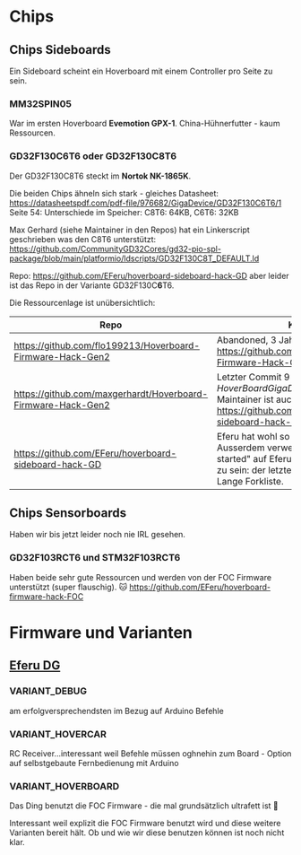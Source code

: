 # Chips
 
## Chips Sideboards
Ein Sideboard scheint ein Hoverboard mit einem Controller pro Seite zu sein.

### MM32SPIN05
War im ersten Hoverboard **Evemotion GPX-1**.  China-Hühnerfutter - kaum Ressourcen.

### GD32F130C6T6 oder GD32F130C8T6
Der GD32F130C8T6 steckt im **Nortok NK-1865K**.

Die beiden Chips ähneln sich stark - gleiches Datasheet: https://datasheetspdf.com/pdf-file/976682/GigaDevice/GD32F130C6T6/1
Seite 54: Unterschiede im Speicher: C8T6: 64KB, C6T6: 32KB

Max Gerhard (siehe Maintainer in den Repos) hat ein Linkerscript geschrieben was den C8T6 unterstützt: https://github.com/CommunityGD32Cores/gd32-pio-spl-package/blob/main/platformio/ldscripts/GD32F130C8T_DEFAULT.ld


Repo: https://github.com/EFeru/hoverboard-sideboard-hack-GD aber leider ist das Repo in der Variante GD32F130C**6**T6.

Die Ressourcenlage ist unübersichtlich:


| Repo | Kommentar |
| -----|---------------|
| https://github.com/flo199213/Hoverboard-Firmware-Hack-Gen2 | Abandoned, 3 Jahre alt, ist hier https://github.com/maxgerhardt/Hoverboard-Firmware-Hack-Gen2 geforked |
| https://github.com/maxgerhardt/Hoverboard-Firmware-Hack-Gen2 | Letzter Commit 9 Monate her für ein _HoverBoardGigaDevice_, Der gleiche Maintainer ist auch hier https://github.com/EFeru/hoverboard-sideboard-hack-GD unterwegs |
| https://github.com/EFeru/hoverboard-sideboard-hack-GD | Eferu hat wohl so die beste Doku am Start :rocket: Ausserdem verweisen die meisten "getting started" auf Eferu. Scheint (medio) gepflegt zu sein: der letzte Commit ist 3 Monate her. Lange Forkliste.

## Chips Sensorboards
Haben wir bis jetzt leider noch nie IRL gesehen.

### GD32F103RCT6 und  STM32F103RCT6
Haben beide sehr gute Ressourcen und werden von der FOC Firmware unterstützt (super flauschig). :cat:
https://github.com/EFeru/hoverboard-firmware-hack-FOC 

# Firmware und Varianten

## [Eferu DG](https://github.com/EFeru/hoverboard-sideboard-hack-GD)
### VARIANT_DEBUG
am erfolgversprechendsten im Bezug auf Arduino Befehle

### VARIANT_HOVERCAR
RC Receiver...interessant weil Befehle müssen oghnehin zum Board - Option auf selbstgebaute Fernbedienung mit Arduino

### VARIANT_HOVERBOARD
Das Ding benutzt die FOC Firmware - die mal grundsätzlich ultrafett ist :watermelon:

Interessant weil explizit die FOC Firmware benutzt wird und diese weitere Varianten bereit hält. Ob und wie wir diese benutzen können ist noch nicht klar.


